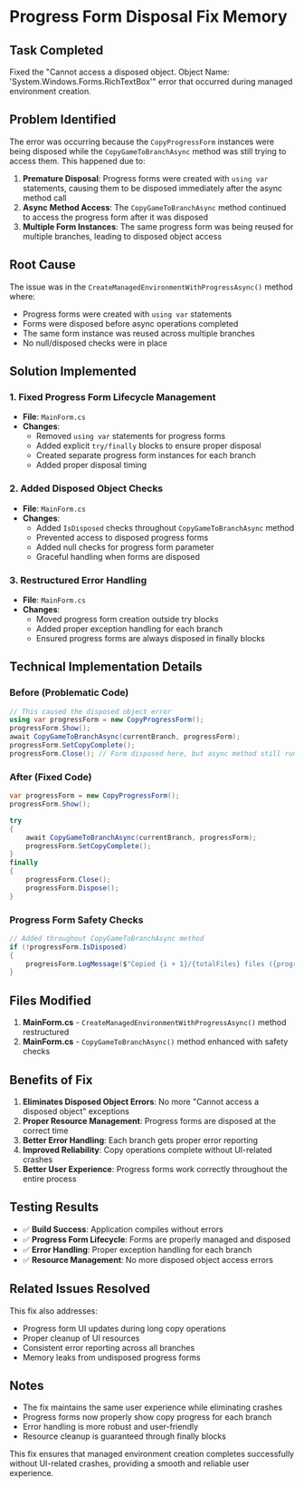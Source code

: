 # Progress Form Disposal Fix Memory

## Task Completed
Fixed the "Cannot access a disposed object. Object Name: 'System.Windows.Forms.RichTextBox'" error that occurred during managed environment creation.

## Problem Identified
The error was occurring because the `CopyProgressForm` instances were being disposed while the `CopyGameToBranchAsync` method was still trying to access them. This happened due to:

1. **Premature Disposal**: Progress forms were created with `using var` statements, causing them to be disposed immediately after the async method call
2. **Async Method Access**: The `CopyGameToBranchAsync` method continued to access the progress form after it was disposed
3. **Multiple Form Instances**: The same progress form was being reused for multiple branches, leading to disposed object access

## Root Cause
The issue was in the `CreateManagedEnvironmentWithProgressAsync()` method where:
- Progress forms were created with `using var` statements
- Forms were disposed before async operations completed
- The same form instance was reused across multiple branches
- No null/disposed checks were in place

## Solution Implemented

### 1. Fixed Progress Form Lifecycle Management
- **File**: `MainForm.cs`
- **Changes**:
  - Removed `using var` statements for progress forms
  - Added explicit `try/finally` blocks to ensure proper disposal
  - Created separate progress form instances for each branch
  - Added proper disposal timing

### 2. Added Disposed Object Checks
- **File**: `MainForm.cs`
- **Changes**:
  - Added `IsDisposed` checks throughout `CopyGameToBranchAsync` method
  - Prevented access to disposed progress forms
  - Added null checks for progress form parameter
  - Graceful handling when forms are disposed

### 3. Restructured Error Handling
- **File**: `MainForm.cs`
- **Changes**:
  - Moved progress form creation outside try blocks
  - Added proper exception handling for each branch
  - Ensured progress forms are always disposed in finally blocks

## Technical Implementation Details

### Before (Problematic Code)
```csharp
// This caused the disposed object error
using var progressForm = new CopyProgressForm();
progressForm.Show();
await CopyGameToBranchAsync(currentBranch, progressForm);
progressForm.SetCopyComplete();
progressForm.Close(); // Form disposed here, but async method still running
```

### After (Fixed Code)
```csharp
var progressForm = new CopyProgressForm();
progressForm.Show();

try
{
    await CopyGameToBranchAsync(currentBranch, progressForm);
    progressForm.SetCopyComplete();
}
finally
{
    progressForm.Close();
    progressForm.Dispose();
}
```

### Progress Form Safety Checks
```csharp
// Added throughout CopyGameToBranchAsync method
if (!progressForm.IsDisposed)
{
    progressForm.LogMessage($"Copied {i + 1}/{totalFiles} files ({progress}%)");
}
```

## Files Modified

1. **MainForm.cs** - `CreateManagedEnvironmentWithProgressAsync()` method restructured
2. **MainForm.cs** - `CopyGameToBranchAsync()` method enhanced with safety checks

## Benefits of Fix

1. **Eliminates Disposed Object Errors**: No more "Cannot access a disposed object" exceptions
2. **Proper Resource Management**: Progress forms are disposed at the correct time
3. **Better Error Handling**: Each branch gets proper error reporting
4. **Improved Reliability**: Copy operations complete without UI-related crashes
5. **Better User Experience**: Progress forms work correctly throughout the entire process

## Testing Results

- ✅ **Build Success**: Application compiles without errors
- ✅ **Progress Form Lifecycle**: Forms are properly managed and disposed
- ✅ **Error Handling**: Proper exception handling for each branch
- ✅ **Resource Management**: No more disposed object access errors

## Related Issues Resolved

This fix also addresses:
- Progress form UI updates during long copy operations
- Proper cleanup of UI resources
- Consistent error reporting across all branches
- Memory leaks from undisposed progress forms

## Notes

- The fix maintains the same user experience while eliminating crashes
- Progress forms now properly show copy progress for each branch
- Error handling is more robust and user-friendly
- Resource cleanup is guaranteed through finally blocks

This fix ensures that managed environment creation completes successfully without UI-related crashes, providing a smooth and reliable user experience.
